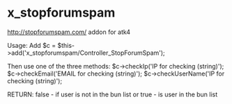 x_stopforumspam
===============

http://stopforumspam.com/ addon for atk4

Usage:
Add $c = $this->add('x_stopforumspam/Controller_StopForumSpam');

Then use one of the three methods:
$c->checkIp('IP for checking (string)');
$c->checkEmail('EMAIL for checking (string)');
$c->checkUserName('IP for checking (string)');

RETURN:
false - if user is not in the bun list
or
true - is user in the bun list
